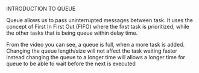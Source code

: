 INTRODUCTION TO QUEUE

Queue allows us to pass uninterrupted messages between task. It uses the concept of First In First Out (FIFO) where the first task is prioritized, while the other tasks that is being queue within delay time. 

From the video you can see, a queue is full, when a more task is added. Changing the queue length/size will not affect the task waiting faster instead changing the queue to a longer time will allows a longer time for queue to be able to wait before the next is executed
